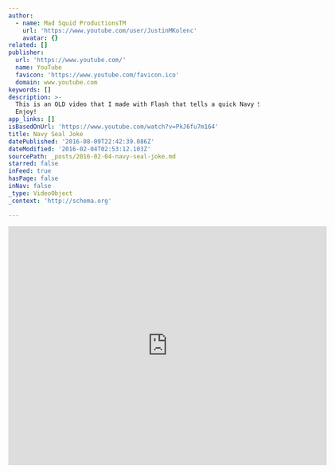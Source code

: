 ```yaml
---
author:
  - name: Mad Squid ProductionsTM
    url: 'https://www.youtube.com/user/JustinMKolenc'
    avatar: {}
related: []
publisher:
  url: 'https://www.youtube.com/'
  name: YouTube
  favicon: 'https://www.youtube.com/favicon.ico'
  domain: www.youtube.com
keywords: []
description: >-
  This is an OLD video that I made with Flash that tells a quick Navy SEAL joke.
  Enjoy!
app_links: []
isBasedOnUrl: 'https://www.youtube.com/watch?v=PkJ6fu7m164'
title: Navy Seal Joke
datePublished: '2016-08-09T22:42:39.086Z'
dateModified: '2016-02-04T02:53:12.103Z'
sourcePath: _posts/2016-02-04-navy-seal-joke.md
starred: false
inFeed: true
hasPage: false
inNav: false
_type: VideoObject
_context: 'http://schema.org'

---
```

<iframe src="https://cdn.embedly.com/widgets/media.html?src=https%3A%2F%2Fwww.youtube.com%2Fembed%2FPkJ6fu7m164%3Ffeature%3Doembed&amp;url=https%3A%2F%2Fwww.youtube.com%2Fwatch%3Fv%3DPkJ6fu7m164&amp;image=https%3A%2F%2Fi.ytimg.com%2Fvi%2FPkJ6fu7m164%2Fhqdefault.jpg&amp;key=b7d04c9b404c499eba89ee7072e1c4f7&amp;type=text%2Fhtml&amp;schema=youtube" width="640" height="480" scrolling="no" frameborder="0" allowfullscreen="allowfullscreen" style=""></iframe>